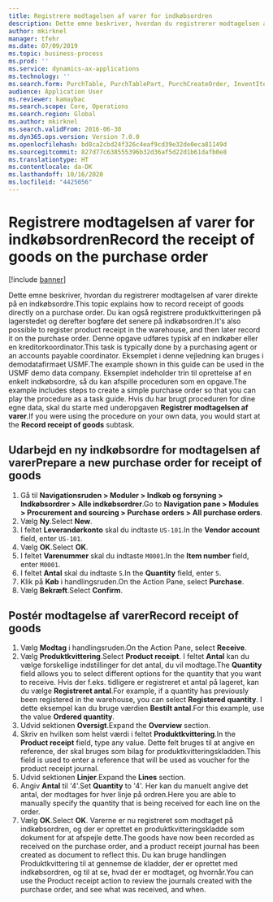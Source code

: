 ```yaml
---
title: Registrere modtagelsen af varer for indkøbsordren
description: Dette emne beskriver, hvordan du registrerer modtagelsen af varer direkte på en indkøbsordre.
author: mkirknel
manager: tfehr
ms.date: 07/09/2019
ms.topic: business-process
ms.prod: ''
ms.service: dynamics-ax-applications
ms.technology: ''
ms.search.form: PurchTable, PurchTablePart, PurchCreateOrder, InventItemIdLookupPurchase, PurchEditLines
audience: Application User
ms.reviewer: kamaybac
ms.search.scope: Core, Operations
ms.search.region: Global
ms.author: mkirknel
ms.search.validFrom: 2016-06-30
ms.dyn365.ops.version: Version 7.0.0
ms.openlocfilehash: bd8ca2cbd24f326c4eaf9cd39e32de0eca81149d
ms.sourcegitcommit: 827d77c638555396b32d36af5d22d1b61dafb0e8
ms.translationtype: HT
ms.contentlocale: da-DK
ms.lasthandoff: 10/16/2020
ms.locfileid: "4425056"
---
```

# <a name="record-the-receipt-of-goods-on-the-purchase-order"></a><span data-ttu-id="0e369-103">Registrere modtagelsen af varer for indkøbsordren</span><span class="sxs-lookup"><span data-stu-id="0e369-103">Record the receipt of goods on the purchase order</span></span>

[!include [banner](../../includes/banner.md)]

<span data-ttu-id="0e369-104">Dette emne beskriver, hvordan du registrerer modtagelsen af varer direkte på en indkøbsordre.</span><span class="sxs-lookup"><span data-stu-id="0e369-104">This topic explains how to record receipt of goods directly on a purchase order.</span></span> <span data-ttu-id="0e369-105">Du kan også registrere produktkvitteringen på lagerstedet og derefter bogføre det senere på indkøbsordren.</span><span class="sxs-lookup"><span data-stu-id="0e369-105">It's also possible to register product receipt in the warehouse, and then later record it on the purchase order.</span></span> <span data-ttu-id="0e369-106">Denne opgave udføres typisk af en indkøber eller en kreditorkoordinator.</span><span class="sxs-lookup"><span data-stu-id="0e369-106">This task is typically done by a purchasing agent or an accounts payable coordinator.</span></span> <span data-ttu-id="0e369-107">Eksemplet i denne vejledning kan bruges i demodatafirmaet USMF.</span><span class="sxs-lookup"><span data-stu-id="0e369-107">The example shown in this guide can be used in the USMF demo data company.</span></span> <span data-ttu-id="0e369-108">Eksemplet indeholder trin til oprettelse af en enkelt indkøbsordre, så du kan afspille proceduren som en opgave.</span><span class="sxs-lookup"><span data-stu-id="0e369-108">The example includes steps to create a simple purchase order so that you can play the procedure as a task guide.</span></span> <span data-ttu-id="0e369-109">Hvis du har brugt proceduren for dine egne data, skal du starte med underopgaven **Registrer modtagelsen af varer**.</span><span class="sxs-lookup"><span data-stu-id="0e369-109">If you were using the procedure on your own data, you would start at the **Record receipt of goods** subtask.</span></span>


## <a name="prepare-a-new-purchase-order-for-receipt-of-goods"></a><span data-ttu-id="0e369-110">Udarbejd en ny indkøbsordre for modtagelsen af varer</span><span class="sxs-lookup"><span data-stu-id="0e369-110">Prepare a new purchase order for receipt of goods</span></span>
1. <span data-ttu-id="0e369-111">Gå til **Navigationsruden > Moduler > Indkøb og forsyning > Indkøbsordrer > Alle indkøbsordrer**.</span><span class="sxs-lookup"><span data-stu-id="0e369-111">Go to **Navigation pane > Modules > Procurement and sourcing > Purchase orders > All purchase orders**.</span></span>
2. <span data-ttu-id="0e369-112">Vælg **Ny**.</span><span class="sxs-lookup"><span data-stu-id="0e369-112">Select **New**.</span></span>
3. <span data-ttu-id="0e369-113">I feltet **Leverandørkonto** skal du indtaste `US-101`.</span><span class="sxs-lookup"><span data-stu-id="0e369-113">In the **Vendor account** field, enter `US-101`.</span></span>
4. <span data-ttu-id="0e369-114">Vælg **OK**.</span><span class="sxs-lookup"><span data-stu-id="0e369-114">Select **OK**.</span></span>
5. <span data-ttu-id="0e369-115">I feltet **Varenummer** skal du indtaste `M0001`.</span><span class="sxs-lookup"><span data-stu-id="0e369-115">In the **Item number** field, enter `M0001`.</span></span>
6. <span data-ttu-id="0e369-116">I feltet **Antal** skal du indtaste `5`.</span><span class="sxs-lookup"><span data-stu-id="0e369-116">In the **Quantity** field, enter `5`.</span></span>
7. <span data-ttu-id="0e369-117">Klik på **Køb** i handlingsruden.</span><span class="sxs-lookup"><span data-stu-id="0e369-117">On the Action Pane, select **Purchase**.</span></span>
8. <span data-ttu-id="0e369-118">Vælg **Bekræft**.</span><span class="sxs-lookup"><span data-stu-id="0e369-118">Select **Confirm**.</span></span>

## <a name="record-receipt-of-goods"></a><span data-ttu-id="0e369-119">Postér modtagelse af varer</span><span class="sxs-lookup"><span data-stu-id="0e369-119">Record receipt of goods</span></span>
1. <span data-ttu-id="0e369-120">Vælg **Modtag** i handlingsruden.</span><span class="sxs-lookup"><span data-stu-id="0e369-120">On the Action Pane, select **Receive**.</span></span>
2. <span data-ttu-id="0e369-121">Vælg **Produktkvittering**.</span><span class="sxs-lookup"><span data-stu-id="0e369-121">Select **Product receipt**.</span></span> <span data-ttu-id="0e369-122">I feltet **Antal** kan du vælge forskellige indstillinger for det antal, du vil modtage.</span><span class="sxs-lookup"><span data-stu-id="0e369-122">The **Quantity** field allows you to select different options for the quantity that you want to receive.</span></span> <span data-ttu-id="0e369-123">Hvis der f.eks. tidligere er registreret et antal på lageret, kan du vælge **Registreret antal**.</span><span class="sxs-lookup"><span data-stu-id="0e369-123">For example, if a quantity has previously been registered in the warehouse, you can select **Registered quantity**.</span></span> <span data-ttu-id="0e369-124">I dette eksempel kan du bruge værdien **Bestilt antal**.</span><span class="sxs-lookup"><span data-stu-id="0e369-124">For this example, use the value **Ordered quantity**.</span></span>
3. <span data-ttu-id="0e369-125">Udvid sektionen **Oversigt**.</span><span class="sxs-lookup"><span data-stu-id="0e369-125">Expand the **Overview** section.</span></span>
4. <span data-ttu-id="0e369-126">Skriv en hvilken som helst værdi i feltet **Produktkvittering**.</span><span class="sxs-lookup"><span data-stu-id="0e369-126">In the **Product receipt** field, type any value.</span></span> <span data-ttu-id="0e369-127">Dette felt bruges til at angive en reference, der skal bruges som bilag for produktkvitteringskladden.</span><span class="sxs-lookup"><span data-stu-id="0e369-127">This field is used to enter a reference that will be used as voucher for the product receipt journal.</span></span>  
5. <span data-ttu-id="0e369-128">Udvid sektionen **Linjer**.</span><span class="sxs-lookup"><span data-stu-id="0e369-128">Expand the **Lines** section.</span></span>
6. <span data-ttu-id="0e369-129">Angiv **Antal** til '4'.</span><span class="sxs-lookup"><span data-stu-id="0e369-129">Set **Quantity** to '4'.</span></span> <span data-ttu-id="0e369-130">Her kan du manuelt angive det antal, der modtages for hver linje på ordren.</span><span class="sxs-lookup"><span data-stu-id="0e369-130">Here you are able to manually specify the quantity that is being received for each line on the order.</span></span>  
7. <span data-ttu-id="0e369-131">Vælg **OK**.</span><span class="sxs-lookup"><span data-stu-id="0e369-131">Select **OK**.</span></span> <span data-ttu-id="0e369-132">Varerne er nu registreret som modtaget på indkøbsordren, og der er oprettet en produktkvitteringskladde som dokument for at afspejle dette.</span><span class="sxs-lookup"><span data-stu-id="0e369-132">The goods have now been recorded as received on the purchase order, and a product receipt journal has been created as document to reflect this.</span></span> <span data-ttu-id="0e369-133">Du kan bruge handlingen Produktkvittering til at gennemse de kladder, der er oprettet med indkøbsordren, og til at se, hvad der er modtaget, og hvornår.</span><span class="sxs-lookup"><span data-stu-id="0e369-133">You can use the Product receipt action to review the journals created with the purchase order, and see what was received, and when.</span></span>  

